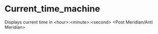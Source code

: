 # Current_time_machine
Displays current time in &lt;hour>:&lt;minute>:&lt;second> &lt;Post Meridian/Anti Meridian> 
